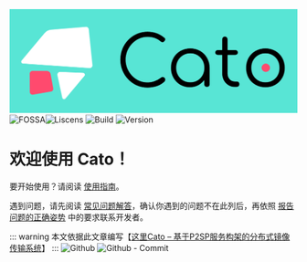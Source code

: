 

![catologo.png](./pngc/logo.png)
![FOSSA](https://app.fossa.com/api/projects/git%2Bbitbucket.org%2Fpwq%2Fcato.svg)![Liscens](https://img.shields.io/badge/License-EULA-v?logo=cachet&labelColor=ffffff) ![Build](https://github.com/oxxz/build/actions/workflows/build.yml/badge.svg)
![Version](https://img.shields.io/badge/dynamic/json?color=green&label=Version&query=%24.0.commit.message&url=https%3A%2F%2Fapi.github.com%2Frepos%2Foxxz%2Fcato%2Fcommits&logo=adafruit&style=social)

# 欢迎使用 Cato！
要开始使用？请阅读 [使用指南](/setup.md)。

遇到问题，请先阅读 [常见问题解答](/changjian.md)，确认你遇到的问题不在此列后，再依照 [报告问题的正确姿势](/tiwen.md) 中的要求联系开发者。

::: warning
本文依据此文章编写【[这里Cato – 基于P2SP服务构架的分布式镜像传输系统](https://noin.cn/71.html?ref=gClkrjnjp)】
:::
![Github](https://opengraph.githubassets.com/x/oxxz/cato)
![Github - Commit](https://opengraph.githubassets.com/x/oxxz/cato/commit/db053d5eed3baf3dc469e0ba46968e05554e98f5)